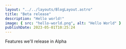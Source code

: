 ```yaml
---
layout: "../../layouts/BlogLayout.astro"
title: "Beta release"
description: "Hello world!"
image: { src: "hello-world.png", alt: "Hello World" }
publishDate: 2023-05-01T10:25:24
---
```


Features we'll release in Alpha
